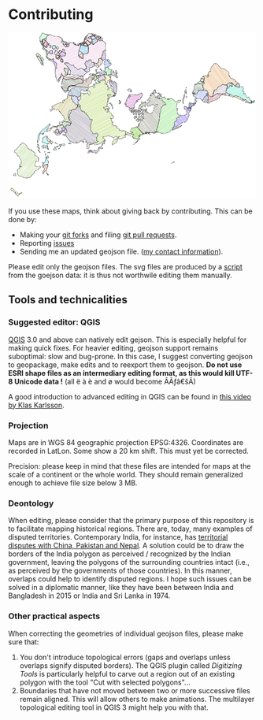 # Contributing

![world 1880 DRAFT](img/world_1880_dymaxion_rough.png)

If you use these maps, think about giving back by contributing. This can be done by:

- Making your [git forks](https://docs.github.com/en/github/collaborating-with-pull-requests/proposing-changes-to-your-work-with-pull-requests/creating-and-deleting-branches-within-your-repository) and filing [git pull requests](https://docs.github.com/en/github/collaborating-with-pull-requests/proposing-changes-to-your-work-with-pull-requests/creating-a-pull-request-from-a-fork).
- Reporting [issues](https://github.com/aourednik/historical-basemaps/issues)
- Sending me an updated geojson file. ([my contact information](https://ourednik.info/contact.php)).

Please edit only the geojson files. The svg files are produced by a [script](https://github.com/aourednik/historical-basemaps/tree/master/geojson2svg.Rmd) from the goejson data: it is thus not worthwile editing them manually.

## Tools and technicalities

### Suggested editor: QGIS

[QGIS](https://qgis.org) 3.0 and above can natively edit gejson. This is especially helpful for making quick fixes. For heavier editing, geojson support remains suboptimal: slow and bug-prone. In this case, I suggest converting geojson to geopackage, make edits and to reexport them to geojson. __Do not use ESRI shape files as an intermediary editing format, as this would kill UTF-8 Unicode data !__ (all ë à è and ø would become ÂÃƒâ€šÃ)

A good introduction to advanced editing in QGIS can be found in [this video by Klas Karlsson](https://www.youtube.com/watch?v=jZYKGrIyVCA).

### Projection

Maps are in WGS 84 geographic projection EPSG:4326. Coordinates are recorded in LatLon. Some show a 20 km shift. This must yet be corrected.

Precision: please keep in mind that these files are intended for maps at the scale of a continent or the whole world. They should remain generalized enough to achieve file size below 3 MB.

### Deontology

When editing, please consider that the primary purpose of this repository is to facilitate mapping historical regions. There are, today, many examples of disputed territories. Contemporary India, for instance, has [territorial disputes with China, Pakistan and Nepal](https://en.wikipedia.org/wiki/List_of_disputed_territories_of_India). A solution could be to draw the borders of the India polygon as perceived / recognized by the Indian government, leaving the polygons of the surrounding countries intact (i.e., as perceived by the governments of those countries). In this manner, overlaps could help to identify disputed regions. I hope such issues can be solved in a diplomatic manner, like they have been between India and Bangladesh in 2015 or India and Sri Lanka in 1974.

### Other practical aspects

When correcting the geometries of individual geojson files, please make sure that:

1. You don't introduce topological errors (gaps and overlaps unless overlaps signify disputed borders). The QGIS plugin called _Digitizing Tools_ is particularly helpful to carve out a region out of an existing polygon with the tool "Cut with selected polygons"...
2. Boundaries that have not moved between two or more successive files remain aligned. This will allow others to make animations. The multilayer topological editing tool in QGIS 3 might help you with that.
